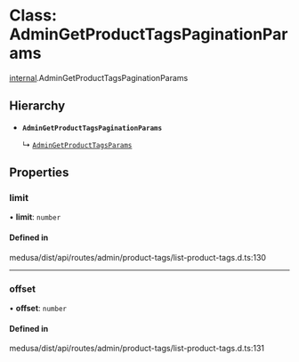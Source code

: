 # Class: AdminGetProductTagsPaginationParams

[internal](../modules/internal-16.md).AdminGetProductTagsPaginationParams

## Hierarchy

- **`AdminGetProductTagsPaginationParams`**

  ↳ [`AdminGetProductTagsParams`](internal-16.AdminGetProductTagsParams.md)

## Properties

### limit

• **limit**: `number`

#### Defined in

medusa/dist/api/routes/admin/product-tags/list-product-tags.d.ts:130

___

### offset

• **offset**: `number`

#### Defined in

medusa/dist/api/routes/admin/product-tags/list-product-tags.d.ts:131
